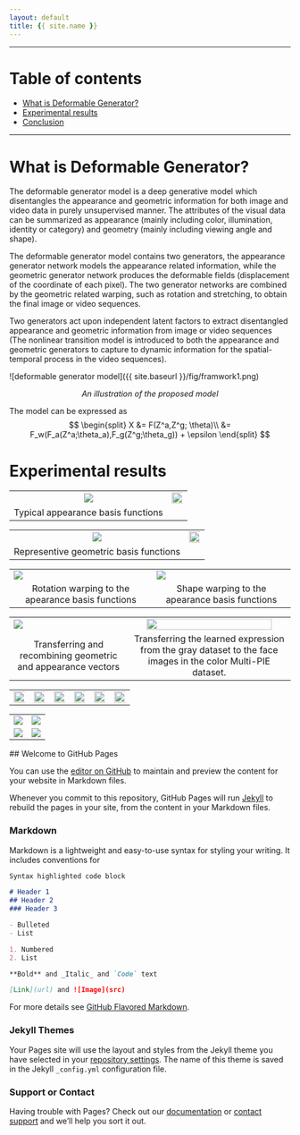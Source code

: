 ```yaml
---
layout: default
title: {{ site.name }}
---
```


---
# Table of contents
* [What is Deformable Generator?](#what_is)
* [Experimental results](#experimental_results)
* [Conclusion](#conclusion)
---

<a name="what_is"></a>

# What is Deformable Generator?
The deformable generator model is a deep generative model which disentangles the appearance and geometric information for both image and video data in purely unsupervised manner. The attributes of the visual data can be summarized as appearance (mainly including color, illumination, identity or category) and geometry (mainly including viewing angle and shape). 

The deformable generator model contains two generators, the appearance generator network models the appearance related information, while the geometric generator network produces the deformable fields (displacement of the coordinate of each pixel). The two generator networks are combined by the geometric related warping, such as rotation and stretching, to obtain the final image or video sequences. 

Two generators act upon independent latent factors to extract disentangled appearance and geometric information from image or video sequences (The nonlinear transition model is introduced to both the appearance and geometric generators to capture to dynamic information for the spatial-temporal process in the video sequences). 

![deformable generator model]({{ site.baseurl }}/fig/framwork1.png)
<center><em>An illustration of the proposed model</em></center>

The model can be expressed as
$$
  \begin{split}
    X &= F(Z^a,Z^g; \theta)\\
    &= F_w(F_a(Z^a;\theta_a),F_g(Z^g;\theta_g)) + \epsilon
  \end{split}
$$

# Experimental results

<table>
  <tr>
    <td><center><img src="{{ site.baseurl }}/fig/appbasis1.gif"></center></td>
    <td><img src="{{ site.baseurl }}/fig/appbasis.png"  width="150%" height="%150"></td>
  </tr>
  <tr>
    <td><center>Typical appearance basis functions</center></td>
  </tr>
</table>

<table>
  <tr>
    <td><center><img src="{{ site.baseurl }}/fig/geobasis1.gif"></center></td>
    <td><img src="{{ site.baseurl }}/fig/geobasis.png" width="150%" height="%150"></td>
  </tr>
  <tr>
    <td><center>Representive geometric basis functions</center></td>
  </tr>
</table>

<table>
  <tr>
    <td><img src="{{ site.baseurl }}/fig/rotation.png"></td>
    <td><img src="{{ site.baseurl }}/fig/sharpwarp.png"></td>
  </tr>
  <tr>
    <td><center> Rotation warping to the apearance basis functions</center></td>
    <td><center>Shape warping to the apearance basis functions</center></td>
  </tr>
</table>

<table>
  <tr>
    <td><img src="{{ site.baseurl }}/fig/transferex.gif"></td>
    <td><center><img src="{{ site.baseurl }}/fig/transfergreycolor.png"  width="90%"></center></td>
  </tr>
  <tr>
    <td><center> Transferring and recombining geometric and appearance vectors</center></td>
    <td><center>Transferring the learned expression from the gray dataset to the face images in the color Multi-PIE dataset.</center></td>
  </tr>
</table>

<table>
  <tr>
    <td><img src="{{ site.baseurl }}/video/anger.gif" width="400%"></td>
    <td><img src="{{ site.baseurl }}/video/disgust.gif" width="400%"></td>
    <td><img src="{{ site.baseurl }}/video/fear.gif" width="400%"></td>
    <td><img src="{{ site.baseurl }}/video/happy.gif" width="400%"></td>
    <td><img src="{{ site.baseurl }}/video/sad.gif" width="400%"></td> 
    <td><img src="{{ site.baseurl }}/video/suprise.gif" width="400%"></td>
  </tr>
</table>

<table>
  <tr>
    <td><img src="{{ site.baseurl }}/video/id3and22.gif"></td>
    <td><img src="{{ site.baseurl }}/video/id5and23.gif"></td>
  </tr>
  <tr>
    <td><img src="{{ site.baseurl }}/video/id6and25.gif"></td>
    <td><img src="{{ site.baseurl }}/video/id188and57.gif"></td>
  </tr>
</table>
## Welcome to GitHub Pages

You can use the [editor on GitHub](https://github.com/andyxingxl/Deformable-generator/edit/master/index.md) to maintain and preview the content for your website in Markdown files.

Whenever you commit to this repository, GitHub Pages will run [Jekyll](https://jekyllrb.com/) to rebuild the pages in your site, from the content in your Markdown files.

### Markdown

Markdown is a lightweight and easy-to-use syntax for styling your writing. It includes conventions for

```markdown
Syntax highlighted code block

# Header 1
## Header 2
### Header 3

- Bulleted
- List

1. Numbered
2. List

**Bold** and _Italic_ and `Code` text

[Link](url) and ![Image](src)
```

For more details see [GitHub Flavored Markdown](https://guides.github.com/features/mastering-markdown/).

### Jekyll Themes

Your Pages site will use the layout and styles from the Jekyll theme you have selected in your [repository settings](https://github.com/andyxingxl/Deformable-generator/settings). The name of this theme is saved in the Jekyll `_config.yml` configuration file.

### Support or Contact

Having trouble with Pages? Check out our [documentation](https://help.github.com/categories/github-pages-basics/) or [contact support](https://github.com/contact) and we’ll help you sort it out.
